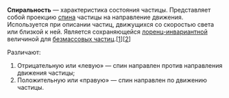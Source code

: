 **Спиральность** — характеристика состояния частицы. Представляет собой проекцию [спина](https://ru.wikipedia.org/wiki/%D0%A1%D0%BF%D0%B8%D0%BD "Спин") частицы на направление движения. Используется при описании частиц, движущихся со скоростью света или близкой к ней. Является сохраняющейся [лоренц-инвариантной](https://ru.wikipedia.org/wiki/%D0%9B%D0%BE%D1%80%D0%B5%D0%BD%D1%86-%D0%BA%D0%BE%D0%B2%D0%B0%D1%80%D0%B8%D0%B0%D0%BD%D1%82%D0%BD%D0%BE%D1%81%D1%82%D1%8C "Лоренц-ковариантность") величиной для [безмассовых частиц](https://ru.wikipedia.org/wiki/%D0%91%D0%B5%D0%B7%D0%BC%D0%B0%D1%81%D1%81%D0%BE%D0%B2%D1%8B%D0%B5_%D1%87%D0%B0%D1%81%D1%82%D0%B8%D1%86%D1%8B "Безмассовые частицы").\[[1](https://ru.wikipedia.org/wiki/%D0%A1%D0%BF%D0%B8%D1%80%D0%B0%D0%BB%D1%8C%D0%BD%D0%BE%D1%81%D1%82%D1%8C_%D1%87%D0%B0%D1%81%D1%82%D0%B8%D1%86%D1%8B#cite_note-_e42c5b62e13551ee-2)\]\[[2](https://ru.wikipedia.org/wiki/%D0%A1%D0%BF%D0%B8%D1%80%D0%B0%D0%BB%D1%8C%D0%BD%D0%BE%D1%81%D1%82%D1%8C_%D1%87%D0%B0%D1%81%D1%82%D0%B8%D1%86%D1%8B#cite_note-Save-3)\]

Различают:
1.  Отрицательную или «левую» — спин направлен против направления движения частицы;
2.  Положительную или «правую» — спин направлен по движению частицы.
